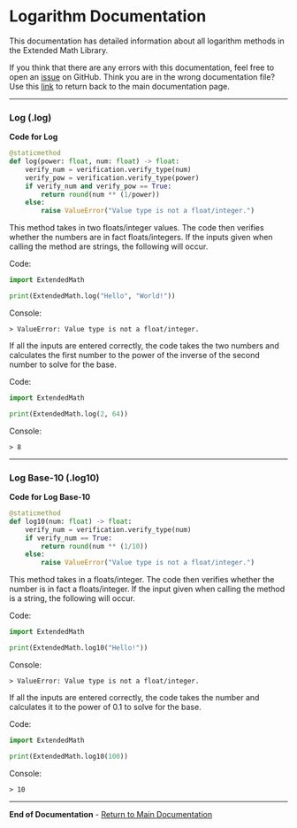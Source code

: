 # Logarithm Documentation

This documentation has detailed information about all logarithm methods in the Extended Math Library.

If you think that there are any errors with this documentation, feel free to open an [issue](https://github.com/ryantwt07/Extended-Math/issues/new/choose) on GitHub. Think you are in the wrong documentation file? Use this [link](main.md) to return back to the main documentation page.

---

### Log (.log)

**Code for Log**

``` python
@staticmethod
def log(power: float, num: float) -> float:
    verify_num = verification.verify_type(num)
    verify_pow = verification.verify_type(power)
    if verify_num and verify_pow == True:
        return round(num ** (1/power))
    else:
        raise ValueError("Value type is not a float/integer.")
```

This method takes in two floats/integer values. The code then verifies whether the numbers are in fact floats/integers. If the inputs given when calling the method are strings, the following will occur.

Code:

``` python
import ExtendedMath

print(ExtendedMath.log("Hello", "World!"))
```

Console:

```
> ValueError: Value type is not a float/integer.
```

If all the inputs are entered correctly, the code takes the two numbers and calculates the first number to the power of the inverse of the second number to solve for the base.

Code:

``` python
import ExtendedMath

print(ExtendedMath.log(2, 64))
```

Console: 

```
> 8
```

---

### Log Base-10 (.log10)

**Code for Log Base-10**

``` python
@staticmethod
def log10(num: float) -> float:
    verify_num = verification.verify_type(num)
    if verify_num == True:
        return round(num ** (1/10))
    else:
        raise ValueError("Value type is not a float/integer.")
```

This method takes in a floats/integer. The code then verifies whether the number is in fact a floats/integer. If the input given when calling the method is a string, the following will occur.

Code:

``` python
import ExtendedMath

print(ExtendedMath.log10("Hello!"))
```

Console:

```
> ValueError: Value type is not a float/integer.
```

If all the inputs are entered correctly, the code takes the number and calculates it to the power of 0.1 to solve for the base.

Code:

``` python
import ExtendedMath

print(ExtendedMath.log10(100))
```

Console: 

```
> 10
```

---

**End of Documentation** - [Return to Main Documentation](main.md)